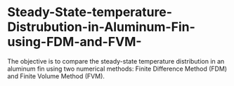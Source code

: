 # Steady-State-temperature-Distrubution-in-Aluminum-Fin-using-FDM-and-FVM-
The objective is to compare the steady-state temperature distribution in an aluminum fin using two numerical methods: Finite Difference Method (FDM) and Finite Volume Method (FVM).
